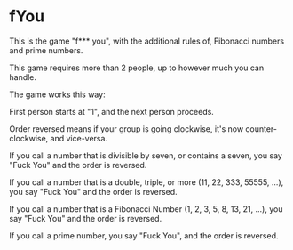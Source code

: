 # fYou
This is the game "f*** you", with the additional rules of, Fibonacci numbers and prime numbers.

This game requires more than 2 people, up to however much you can handle.

The game works this way:

First person starts at "1", and the next person proceeds.

Order reversed means if your group is going clockwise, it's now counter-clockwise, and vice-versa.

If you call a number that is divisible by seven, or contains a seven, you say "Fuck You" and the order is reversed.

If you call a number that is a double, triple, or more (11, 22, 333, 55555, ...), you say "Fuck You" and the order is reversed.

If you call a number that is a Fibonacci Number (1, 2, 3, 5, 8, 13, 21, ...), you say "Fuck You" and the order is reversed.

If you call a prime number, you say "Fuck You", and the order is reversed.
